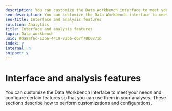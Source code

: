 ```yaml
---
description: You can customize the Data Workbench interface to meet your needs and configure certain features so that you can use them in your analyses. These sections describe how to perform customizations and configurations.
seo-description: You can customize the Data Workbench interface to meet your needs and configure certain features so that you can use them in your analyses. These sections describe how to perform customizations and configurations.
seo-title: Interface and analysis features
solution: Analytics
title: Interface and analysis features
topic: Data workbench
uuid: 0da9af6c-13b6-4419-82bb-d67f78b0871b
index: y
internal: n
snippet: y
---
```


# Interface and analysis features

You can customize the Data Workbench interface to meet your needs and configure certain features so that you can use them in your analyses. These sections describe how to perform customizations and configurations.

